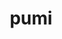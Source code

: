 ---
title: "pumi"
layout: cache
categories: [package, develop-2024-05-19]
meta: {"versions": ["2.2.8"], "compilers": ["cce@=15.0.1", "gcc@=10.3.0", "gcc@=11.4.0", "gcc@=9.4.0", "oneapi@=2024.0.0"], "oss": ["rhel8", "sle_hpc15", "ubuntu20.04", "ubuntu22.04"], "platforms": ["linux"], "targets": ["neoverse_v1", "neoverse_v2", "ppc64le", "x86_64_v3", "x86_64_v4", "zen4"], "stacks": ["e4s", "e4s-cray-rhel", "e4s-cray-sles", "e4s-neoverse-v2", "e4s-neoverse_v1", "e4s-oneapi", "e4s-power", "root"], "num_specs": 7, "num_specs_by_stack": {"e4s-cray-rhel": 1, "root": 7, "e4s-cray-sles": 1, "e4s-power": 1, "e4s-neoverse_v1": 1, "e4s-neoverse-v2": 1, "e4s": 1, "e4s-oneapi": 1}}
spec_details: [{"hash": "u6hicx547oziteh4qy3nzmrwpbhvxyqu", "compiler": "cce@=15.0.1", "versions": ["2.2.8"], "os": "rhel8", "platform": "linux", "target": "zen4", "variants": ["build_system=cmake", "build_type=Release", "~fortran", "generator=make", "~int64", "~ipo", "~shared", "simmodsuite=none", "+simmodsuite_version_check", "~testing", "~zoltan"], "stacks": ["e4s-cray-rhel", "root"], "size": "-", "tarball": "https://binaries.spack.io/develop-2024-05-19/build_cache/linux-rhel8-zen4/cce-15.0.1/pumi-2.2.8/linux-rhel8-zen4-cce-15.0.1-pumi-2.2.8-u6hicx547oziteh4qy3nzmrwpbhvxyqu.spack"}, {"hash": "rs6twjjddgdh56cp3uskugiav4cx3uyv", "compiler": "gcc@=10.3.0", "versions": ["2.2.8"], "os": "sle_hpc15", "platform": "linux", "target": "x86_64_v4", "variants": ["build_system=cmake", "build_type=Release", "~fortran", "generator=make", "~int64", "~ipo", "~shared", "simmodsuite=none", "+simmodsuite_version_check", "~testing", "~zoltan"], "stacks": ["root", "e4s-cray-sles"], "size": "-", "tarball": "https://binaries.spack.io/develop-2024-05-19/build_cache/linux-sle_hpc15-x86_64_v4/gcc-10.3.0/pumi-2.2.8/linux-sle_hpc15-x86_64_v4-gcc-10.3.0-pumi-2.2.8-rs6twjjddgdh56cp3uskugiav4cx3uyv.spack"}, {"hash": "jcmsn3x32li6kgyxdynd2nnbadyqtxkj", "compiler": "gcc@=9.4.0", "versions": ["2.2.8"], "os": "ubuntu20.04", "platform": "linux", "target": "ppc64le", "variants": ["build_system=cmake", "build_type=Release", "~fortran", "generator=make", "~int64", "~ipo", "~shared", "simmodsuite=none", "+simmodsuite_version_check", "~testing", "~zoltan"], "stacks": ["e4s-power", "root"], "size": "-", "tarball": "https://binaries.spack.io/develop-2024-05-19/build_cache/linux-ubuntu20.04-ppc64le/gcc-9.4.0/pumi-2.2.8/linux-ubuntu20.04-ppc64le-gcc-9.4.0-pumi-2.2.8-jcmsn3x32li6kgyxdynd2nnbadyqtxkj.spack"}, {"hash": "jp6le6jba23sekzqlthde54n65l2pmjt", "compiler": "gcc@=11.4.0", "versions": ["2.2.8"], "os": "ubuntu22.04", "platform": "linux", "target": "neoverse_v1", "variants": ["build_system=cmake", "build_type=Release", "~fortran", "generator=make", "~int64", "~ipo", "~shared", "simmodsuite=none", "+simmodsuite_version_check", "~testing", "~zoltan"], "stacks": ["root", "e4s-neoverse_v1"], "size": "-", "tarball": "https://binaries.spack.io/develop-2024-05-19/build_cache/linux-ubuntu22.04-neoverse_v1/gcc-11.4.0/pumi-2.2.8/linux-ubuntu22.04-neoverse_v1-gcc-11.4.0-pumi-2.2.8-jp6le6jba23sekzqlthde54n65l2pmjt.spack"}, {"hash": "f7elbvlq4oiyfwtu467msvwolcahcqvd", "compiler": "gcc@=11.4.0", "versions": ["2.2.8"], "os": "ubuntu22.04", "platform": "linux", "target": "neoverse_v2", "variants": ["build_system=cmake", "build_type=Release", "~fortran", "generator=make", "~int64", "~ipo", "~shared", "simmodsuite=none", "+simmodsuite_version_check", "~testing", "~zoltan"], "stacks": ["root", "e4s-neoverse-v2"], "size": "-", "tarball": "https://binaries.spack.io/develop-2024-05-19/build_cache/linux-ubuntu22.04-neoverse_v2/gcc-11.4.0/pumi-2.2.8/linux-ubuntu22.04-neoverse_v2-gcc-11.4.0-pumi-2.2.8-f7elbvlq4oiyfwtu467msvwolcahcqvd.spack"}, {"hash": "kdrkhtr55qdsoqqpx5vd5ipkkzwa6two", "compiler": "gcc@=11.4.0", "versions": ["2.2.8"], "os": "ubuntu22.04", "platform": "linux", "target": "x86_64_v3", "variants": ["build_system=cmake", "build_type=Release", "~fortran", "generator=make", "~int64", "~ipo", "~shared", "simmodsuite=none", "+simmodsuite_version_check", "~testing", "~zoltan"], "stacks": ["e4s", "root"], "size": "-", "tarball": "https://binaries.spack.io/develop-2024-05-19/build_cache/linux-ubuntu22.04-x86_64_v3/gcc-11.4.0/pumi-2.2.8/linux-ubuntu22.04-x86_64_v3-gcc-11.4.0-pumi-2.2.8-kdrkhtr55qdsoqqpx5vd5ipkkzwa6two.spack"}, {"hash": "go3tvtr632r7yw7g2ygym6nfv7axjzbl", "compiler": "oneapi@=2024.0.0", "versions": ["2.2.8"], "os": "ubuntu22.04", "platform": "linux", "target": "x86_64_v3", "variants": ["build_system=cmake", "build_type=Release", "~fortran", "generator=make", "~int64", "~ipo", "~shared", "simmodsuite=none", "+simmodsuite_version_check", "~testing", "~zoltan"], "stacks": ["root", "e4s-oneapi"], "size": "-", "tarball": "https://binaries.spack.io/develop-2024-05-19/build_cache/linux-ubuntu22.04-x86_64_v3/oneapi-2024.0.0/pumi-2.2.8/linux-ubuntu22.04-x86_64_v3-oneapi-2024.0.0-pumi-2.2.8-go3tvtr632r7yw7g2ygym6nfv7axjzbl.spack"}]
---